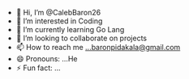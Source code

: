 - 👋 Hi, I’m @CalebBaron26
- 👀 I’m interested in Coding
- 🌱 I’m currently learning Go Lang
- 💞️ I’m looking to collaborate on projects 
- 📫 How to reach me ...baronpidakala@gmail.com
- 😄 Pronouns: ...He
- ⚡ Fun fact: ...

<!---
CalebBaron26/CalebBaron26 is a ✨ special ✨ repository because its `README.md` (this file) appears on your GitHub profile.
You can click the Preview link to take a look at your changes.
--->
